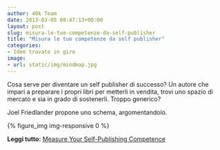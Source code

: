 ```yaml
---
author: 40k Team
date: 2013-03-05 08:47:13+00:00
layout: post
slug: misura-le-tue-competenze-da-self-publisher
title: "Misura le tue competenze da self publisher"
categories:
- Idee trovate in giro
image:
- url: static/img/mindmap.jpg
---
```


Cosa serve per diventare un self publisher di successo? Un autore che impari a preparare i propri libri per metterli in vendita, trovi uno spazio di mercato e sia in grado di sostenerli. Troppo generico?

Joel Friedlander propone uno schema, argomentandolo.

{% figure_img img-responsive 0 %}

**Leggi tutto:** [Measure Your Self-Publishing Competence](http://www.thebookdesigner.com/2013/03/core-competence/)
